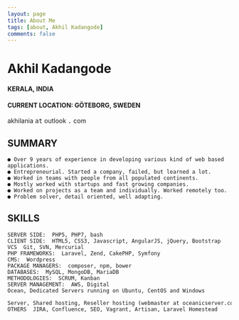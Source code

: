 ```yaml
---
layout: page
title: About Me
tags: [about, Akhil Kadangode]
comments: false
---
```



# Akhil Kadangode

#### KERALA, INDIA

#### CURRENT LOCATION: GÖTEBORG, SWEDEN

akhilania <kbd>at</kbd> outlook <kbd>.</kbd> com

## SUMMARY

```
● Over 9 years of experience in developing various kind of web based
applications.
● Entrepreneurial. Started a company, failed, but learned a lot.
● Worked in teams with people from all populated continents.
● Mostly worked with startups and fast growing companies.
● Worked on projects as a team and individually. Worked remotely too.
● Problem solver, detail oriented, well adapting.
```
## SKILLS
```
SERVER SIDE: ​ PHP5, PHP7, bash
CLIENT SIDE: ​ HTML5, CSS3, Javascript, AngularJS, jQuery, Bootstrap
VCS ​ Git, SVN, Mercurial
PHP FRAMEWORKS: ​ Laravel, Zend, CakePHP, Symfony
CMS: ​ Wordpress
PACKAGE MANAGERS: ​ composer, npm, bower
DATABASES: ​ MySQL, MongoDB, MariaDB
METHODOLOGIES: ​ SCRUM, Kanban
SERVER MANAGEMENT: ​ AWS, Digital Ocean, Dedicated Servers running on Ubuntu, CentOS and Windows
                    Server, Shared hosting, Reseller hosting (webmaster at oceanicserver.com)
OTHERS ​ JIRA, Confluence, SEO, Vagrant, Artisan, Laravel Homestead
```
